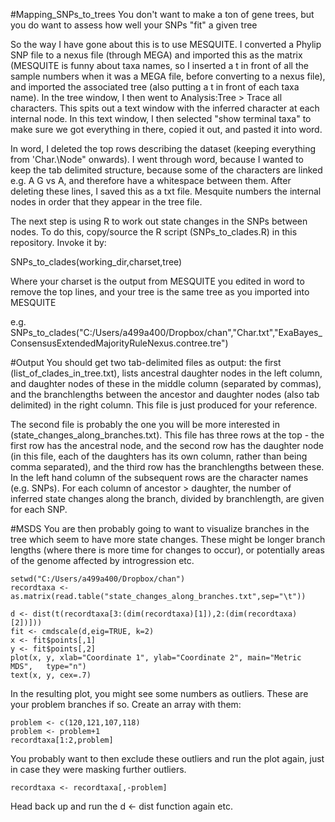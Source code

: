 #Mapping_SNPs_to_trees
You don't want to make a ton of gene trees, but you do want to assess how well your SNPs "fit" a given tree

So the way I have gone about this is to use MESQUITE. I converted a Phylip SNP file to a nexus file (through MEGA) and imported this as the matrix (MESQUITE is funny about taxa names, so I inserted a t in front of all the sample numbers when it was a MEGA file, before converting to a nexus file), and imported the associated tree (also putting a t in front of each taxa name). In the tree window, I then went to Analysis:Tree > Trace all characters. This spits out a text window with the inferred character at each internal node. In this text window, I then selected "show terminal taxa" to make sure we got everything in there, copied it out, and pasted it into word.

In word, I deleted the top rows describing the dataset (keeping everything from 'Char.\Node" onwards). I went through word, because I wanted to keep the tab delimited structure, because some of the characters are linked e.g. A G vs A, and therefore have a whitespace between them. After deleting these lines, I saved this as a txt file. Mesquite numbers the internal nodes in order that they appear in the tree file.

The next step is using R to work out state changes in the SNPs between nodes. To do this, copy/source the R script (SNPs_to_clades.R) in this repository. Invoke it by: 

SNPs_to_clades(working_dir,charset,tree) 

Where your charset is the output from MESQUITE you edited in word to remove the top lines, and your tree is the same tree as you imported into MESQUITE

e.g. SNPs_to_clades("C:/Users/a499a400/Dropbox/chan","Char.txt","ExaBayes_ConsensusExtendedMajorityRuleNexus.contree.tre")

#Output
You should get two tab-delimited files as output: the first (list_of_clades_in_tree.txt), lists ancestral daughter nodes in the left column, and daughter nodes of these in the middle column (separated by commas), and the branchlengths between the ancestor and daughter nodes (also tab delimited) in the right column. This file is just produced for your reference.

The second file is probably the one you will be more interested in (state_changes_along_branches.txt). This file has three rows at the top - the first row has the ancestral node, and the second row has the daughter node (in this file, each of the daughters has its own column, rather than being comma separated), and the third row has the branchlengths between these. In the left hand column of the subsequent rows are the character names (e.g. SNPs). For each column of ancestor > daughter, the number of inferred state changes along the branch, divided by branchlength, are given for each SNP.

#MSDS
You are then probably going to want to visualize branches in the tree which seem to have more state changes. These might be longer branch lengths (where there is more time for changes to occur), or potentially areas of the genome affected by introgression etc.
```
setwd("C:/Users/a499a400/Dropbox/chan")
recordtaxa <- as.matrix(read.table("state_changes_along_branches.txt",sep="\t"))

d <- dist(t(recordtaxa[3:(dim(recordtaxa)[1]),2:(dim(recordtaxa)[2])]))
fit <- cmdscale(d,eig=TRUE, k=2)
x <- fit$points[,1]
y <- fit$points[,2]
plot(x, y, xlab="Coordinate 1", ylab="Coordinate 2", main="Metric	MDS",	type="n")
text(x, y, cex=.7)
```
In the resulting plot, you might see some numbers as outliers. These are your problem branches if so. Create an array with them:
```
problem <- c(120,121,107,118)
problem <- problem+1
recordtaxa[1:2,problem]
```
You probably want to then exclude these outliers and run the plot again, just in case they were masking further outliers.
```
recordtaxa <- recordtaxa[,-problem]
```
Head back up and run the d <- dist function again etc.

